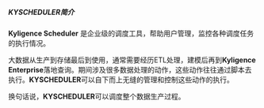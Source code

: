 ##### KYSCHEDULER简介

**Kyligence Scheduler** 是企业级的调度工具，帮助用户管理，监控各种调度任务的执行情况。

大数据从生产到存储最后到使用，通常需要经历ETL处理，建模后再到**Kyligence Enterprise**落地查询。期间涉及很多数据处理的动作，这些动作往往通过脚本去执行。**KYSCHEDULER**可以自下而上无缝的管理和控制这些动作的执行。

换句话说，**KYSCHEDULER**可以调度整个数据生产过程。

